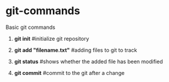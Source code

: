 # git-commands

Basic git commands

1) <b>git init</b> #initialize git repository

2) <b>git add "filename.txt"</b> #adding files to git to track

3) <b>git status</b> #shows whether the added file has been modified

4) <b>git commit</b> #commit to the git after a change


